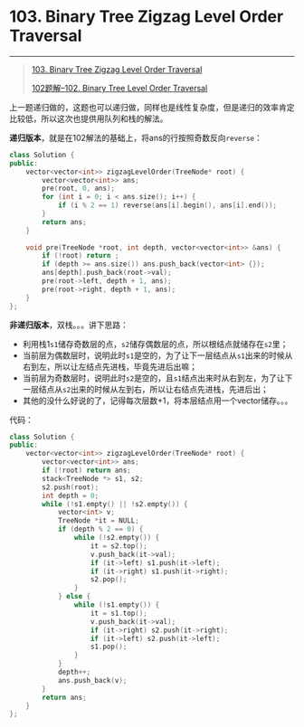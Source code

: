 # 103. Binary Tree Zigzag Level Order Traversal

---

>  [103. Binary Tree Zigzag Level Order Traversal](https://leetcode-cn.com/problems/binary-tree-zigzag-level-order-traversal/)
>
> [102题解–102. Binary Tree Level Order Traversal](https://github.com/bbkgl/notes/blob/master/leetcode/102.BinaryTreeLevelOrderTraversal.md)

上一题递归做的，这题也可以递归做，同样也是线性复杂度，但是递归的效率肯定比较低，所以这次也提供用队列和栈的解法。

**递归版本**，就是在102解法的基础上，将ans的行按照奇数反向`reverse`：

```cpp
class Solution {
public:
    vector<vector<int>> zigzagLevelOrder(TreeNode* root) {
        vector<vector<int>> ans;
        pre(root, 0, ans);
        for (int i = 0; i < ans.size(); i++) {
            if (i % 2 == 1) reverse(ans[i].begin(), ans[i].end());
        }
        return ans;
    }
    
    void pre(TreeNode *root, int depth, vector<vector<int>> &ans) {
        if (!root) return ;
        if (depth >= ans.size()) ans.push_back(vector<int> {});
        ans[depth].push_back(root->val);
        pre(root->left, depth + 1, ans);
        pre(root->right, depth + 1, ans);
    }
};
```

**非递归版本**，双栈。。。讲下思路：
- 利用栈1`s1`储存奇数层的点，`s2`储存偶数层的点，所以根结点就储存在`s2`里；
- 当前层为偶数层时，说明此时`s1`是空的，为了让下一层结点从`s1`出来的时候从右到左，所以让左结点先进栈，毕竟先进后出嘛；
- 当前层为奇数层时，说明此时`s2`是空的，且`s1`结点出来时从右到左，为了让下一层结点从`s2`出来的时候从左到右，所以让右结点先进栈，先进后出；
- 其他的没什么好说的了，记得每次层数+1，将本层结点用一个vector储存。。。

代码：

```cpp
class Solution {
public:
    vector<vector<int>> zigzagLevelOrder(TreeNode* root) {
        vector<vector<int>> ans;
        if (!root) return ans;
        stack<TreeNode *> s1, s2;
        s2.push(root);
        int depth = 0;
        while (!s1.empty() || !s2.empty()) {
            vector<int> v;
            TreeNode *it = NULL;
            if (depth % 2 == 0) {
                while (!s2.empty()) {
                    it = s2.top();
                    v.push_back(it->val);
                    if (it->left) s1.push(it->left);
                    if (it->right) s1.push(it->right);
                    s2.pop();
                }
            } else {
                while (!s1.empty()) {
                    it = s1.top();
                    v.push_back(it->val);
                    if (it->right) s2.push(it->right);
                    if (it->left) s2.push(it->left);
                    s1.pop();
                }
            }
            depth++;
            ans.push_back(v);
        }
        return ans;
    }
};
```

